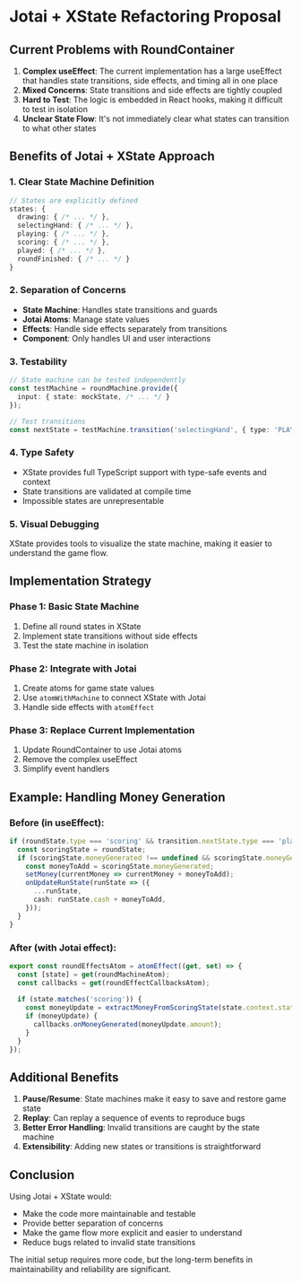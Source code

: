 # Jotai + XState Refactoring Proposal

## Current Problems with RoundContainer

1. **Complex useEffect**: The current implementation has a large useEffect that handles state transitions, side effects, and timing all in one place
2. **Mixed Concerns**: State transitions and side effects are tightly coupled
3. **Hard to Test**: The logic is embedded in React hooks, making it difficult to test in isolation
4. **Unclear State Flow**: It's not immediately clear what states can transition to what other states

## Benefits of Jotai + XState Approach

### 1. Clear State Machine Definition
```typescript
// States are explicitly defined
states: {
  drawing: { /* ... */ },
  selectingHand: { /* ... */ },
  playing: { /* ... */ },
  scoring: { /* ... */ },
  played: { /* ... */ },
  roundFinished: { /* ... */ }
}
```

### 2. Separation of Concerns
- **State Machine**: Handles state transitions and guards
- **Jotai Atoms**: Manage state values
- **Effects**: Handle side effects separately from transitions
- **Component**: Only handles UI and user interactions

### 3. Testability
```typescript
// State machine can be tested independently
const testMachine = roundMachine.provide({
  input: { state: mockState, /* ... */ }
});

// Test transitions
const nextState = testMachine.transition('selectingHand', { type: 'PLAY_HAND' });
```

### 4. Type Safety
- XState provides full TypeScript support with type-safe events and context
- State transitions are validated at compile time
- Impossible states are unrepresentable

### 5. Visual Debugging
XState provides tools to visualize the state machine, making it easier to understand the game flow.

## Implementation Strategy

### Phase 1: Basic State Machine
1. Define all round states in XState
2. Implement state transitions without side effects
3. Test the state machine in isolation

### Phase 2: Integrate with Jotai
1. Create atoms for game state values
2. Use `atomWithMachine` to connect XState with Jotai
3. Handle side effects with `atomEffect`

### Phase 3: Replace Current Implementation
1. Update RoundContainer to use Jotai atoms
2. Remove the complex useEffect
3. Simplify event handlers

## Example: Handling Money Generation

### Before (in useEffect):
```typescript
if (roundState.type === 'scoring' && transition.nextState.type === 'played') {
  const scoringState = roundState;
  if (scoringState.moneyGenerated !== undefined && scoringState.moneyGenerated > 0) {
    const moneyToAdd = scoringState.moneyGenerated;
    setMoney(currentMoney => currentMoney + moneyToAdd);
    onUpdateRunState(runState => ({
      ...runState,
      cash: runState.cash + moneyToAdd,
    }));
  }
}
```

### After (with Jotai effect):
```typescript
export const roundEffectsAtom = atomEffect((get, set) => {
  const [state] = get(roundMachineAtom);
  const callbacks = get(roundEffectCallbacksAtom);
  
  if (state.matches('scoring')) {
    const moneyUpdate = extractMoneyFromScoringState(state.context.state);
    if (moneyUpdate) {
      callbacks.onMoneyGenerated(moneyUpdate.amount);
    }
  }
});
```

## Additional Benefits

1. **Pause/Resume**: State machines make it easy to save and restore game state
2. **Replay**: Can replay a sequence of events to reproduce bugs
3. **Better Error Handling**: Invalid transitions are caught by the state machine
4. **Extensibility**: Adding new states or transitions is straightforward

## Conclusion

Using Jotai + XState would:
- Make the code more maintainable and testable
- Provide better separation of concerns
- Make the game flow more explicit and easier to understand
- Reduce bugs related to invalid state transitions

The initial setup requires more code, but the long-term benefits in maintainability and reliability are significant.